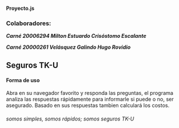 #### Proyecto.js



### Colaboradores:


***Carné 20006294
Milton Estuardo Crisóstomo Escalante***

***Carné 20000261
Velásquez Galindo Hugo Rovidio***


## Seguros TK-U

#### Forma de uso

Abra en su navegador favorito y responda las preguntas,
el programa analiza las respuestas rápidamente para informarle 
si puede o no, ser asegurado.
Basado en sus respuestas tambien calculará los costos.

###### somos simples, somos rápidos; somos seguros TK-U
